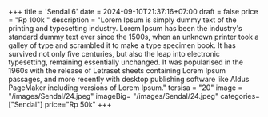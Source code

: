 +++
title = 'Sendal 6'
date = 2024-09-10T21:37:16+07:00
draft = false
price = "Rp 100k "
description = "Lorem Ipsum is simply dummy text of the printing and typesetting industry. Lorem Ipsum has been the industry's standard dummy text ever since the 1500s, when an unknown printer took a galley of type and scrambled it to make a type specimen book. It has survived not only five centuries, but also the leap into electronic typesetting, remaining essentially unchanged. It was popularised in the 1960s with the release of Letraset sheets containing Lorem Ipsum passages, and more recently with desktop publishing software like Aldus PageMaker including versions of Lorem Ipsum."
tersisa = "20"
image = "/images/Sendal/24.jpeg"
imageBig= "/images/Sendal/24.jpeg"
categories= ["Sendal"]
price="Rp 50k"
+++


